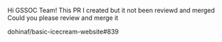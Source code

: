 Hi GSSOC Team!
This PR I created but it not been reviewd and merged
Could you please review and merge it

dohinaf/basic-icecream-website#839



